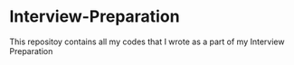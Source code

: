 # Interview-Preparation
This repositoy contains all my codes that I wrote as a part of my Interview Preparation
